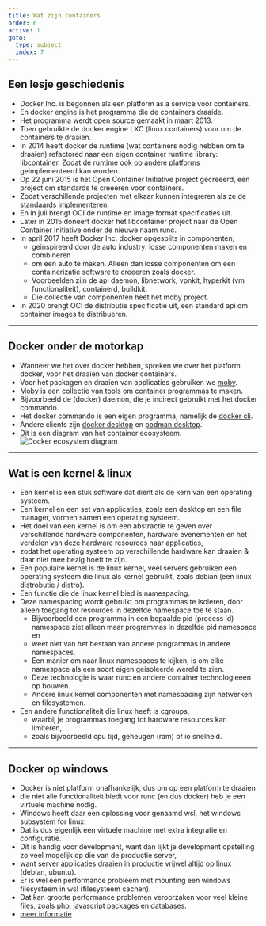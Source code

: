 ```yaml
---
title: Wat zijn containers
order: 6
active: 1
goto:
  type: subject
  index: 7
---
```


## Een lesje geschiedenis

- Docker Inc. is begonnen als een platform as a service voor containers.
- En docker engine is het programma die de containers draaide.
- Het programma werdt open source gemaakt in maart 2013.
- Toen gebruikte de docker engine LXC (linux containers) voor om de containers te draaien.
- In 2014 heeft docker de runtime (wat containers nodig hebben om te draaien) refactored naar een eigen container runtime library: libcontainer. Zodat de runtime ook op andere platforms geimplementeerd kan worden.
- Op 22 juni 2015 is het Open Container Initiative project gecreeerd, een project om standards te creeeren voor containers.
- Zodat verschillende projecten met elkaar kunnen integreren als ze de standaards implementeren.
- En in juli brengt OCI de runtime en image format specificaties uit.
- Later in 2015 doneert docker het libcontainer project naar de Open Container Initiative onder de nieuwe naam runc.
- In april 2017 heeft Docker Inc. docker opgesplits in componenten,
  - geinspireerd door de auto industry: losse componenten maken en combineren
  - om een auto te maken. Alleen dan losse componenten om een containerizatie software te creeeren zoals docker.
  - Voorbeelden zijn de api daemon, libnetwork, vpnkit, hyperkit (vm functionaliteit), containerd, buildkit.
  - Die collectie van componenten heet het moby project.
- In 2020 brengt OCI de distributie specificatie uit, een standard api om container images te distribueren.

---

## Docker onder de motorkap

- Wanneer we het over docker hebben, spreken we over het platform docker, voor het draaien van docker containers.
- Voor het packagen en draaien van applicaties gebruiken we [moby](https://github.com/moby/moby).
- Moby is een collectie van tools om container programmas te maken.
- Bijvoorbeeld de (docker) daemon, die je indirect gebruikt met het docker commando.
- Het docker commando is een eigen programma, namelijk de [docker cli](https://github.com/docker/cli).
- Andere clients zijn [docker desktop](https://www.docker.com/products/docker-desktop/) en [podman desktop](https://github.com/containers/podman-desktop).
- Dit is een diagram van het container ecosysteem.
  ![Docker ecosystem diagram](@docker-ecosysteem-v8.svg)

---

## Wat is een kernel & linux

- Een kernel is een stuk software dat dient als de kern van een operating systeem.
- Een kernel en een set van applicaties, zoals een desktop en een file manager, vormen samen een operating systeem.
- Het doel van een kernel is om een abstractie te geven over verschillende hardware componenten, hardware evenementen en het verdelen van deze hardware resources naar applicaties,
- zodat het operating systeem op verschillende hardware kan draaien & daar niet mee bezig hoeft te zijn.
- Een populaire kernel is de linux kernel, veel servers gebruiken een operating systeem die linux als kernel gebruikt, zoals debian (een linux distrobutie / distro).
- Een functie die de linux kernel bied is namespacing.
- Deze namespacing wordt gebruikt om programmas te isoleren, door alleen toegang tot resources in dezelfde namespace toe te staan.
  - Bijvoorbeeld een programma in een bepaalde pid (process id) namespace ziet alleen maar programmas in dezelfde pid namespace en
  - weet niet van het bestaan van andere programmas in andere namespaces.
  - Een manier om naar linux namespaces te kijken, is om elke namespace als een soort eigen geisoleerde wereld te zien.
  - Deze technologie is waar runc en andere container technologieeen op bouwen.
  - Andere linux kernel componenten met namespacing zijn netwerken en filesystemen.
- Een andere functionaliteit die linux heeft is cgroups,
  - waarbij je programmas toegang tot hardware resources kan limiteren,
  - zoals bijvoorbeeld cpu tijd, geheugen (ram) of io snelheid.

---

## Docker op windows

- Docker is niet platform onafhankelijk, dus om op een platform te draaien
- die niet alle functionaliteit biedt voor runc (en dus docker) heb je een virtuele machine nodig.
- Windows heeft daar een oplossing voor genaamd wsl, het windows subsystem for linux.
- Dat is dus eigenlijk een virtuele machine met extra integratie en configuratie.
- Dit is handig voor development, want dan lijkt je development opstelling zo veel mogelijk op die van de productie server,
- want server applicaties draaien in productie vrijwel altijd op linux (debian, ubuntu).
- Er is wel een performance probleem met mounting een windows filesysteem in wsl (filesysteem cachen).
- Dat kan grootte performance problemen veroorzaken voor veel kleine files, zoals php, javascript packages en databases.
- [meer informatie](https://github.com/microsoft/WSL/issues/4197#issuecomment-604592340)
